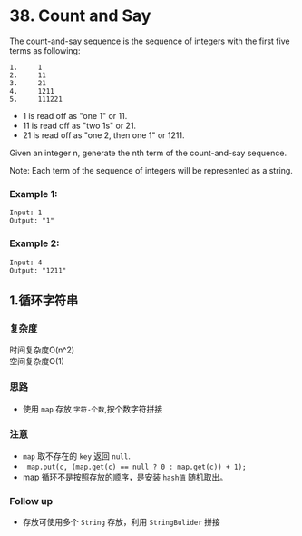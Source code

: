 # 38. Count and Say
The count-and-say sequence is the sequence of integers with the first five terms as following:
```
1.     1
2.     11
3.     21
4.     1211
5.     111221
```
- 1 is read off as "one 1" or 11.
- 11 is read off as "two 1s" or 21.
- 21 is read off as "one 2, then one 1" or 1211.

Given an integer n, generate the nth term of the count-and-say sequence.

Note: Each term of the sequence of integers will be represented as a string.

### Example 1:
```
Input: 1
Output: "1"
```
### Example 2:
```
Input: 4
Output: "1211"
```

## 1.循环字符串

### 复杂度
时间复杂度O(n^2)  <br>
空间复杂度O(1)

### 思路
- 使用 `map` 存放 `字符-个数`,按个数字符拼接


### 注意
- `map` 取不存在的 `key` 返回 `null`. 
- ` map.put(c, (map.get(c) == null ? 0 : map.get(c)) + 1);`
- map 循环不是按照存放的顺序，是安装 `hash值` 随机取出。

### Follow up
- 存放可使用多个 `String` 存放，利用 `StringBulider` 拼接
